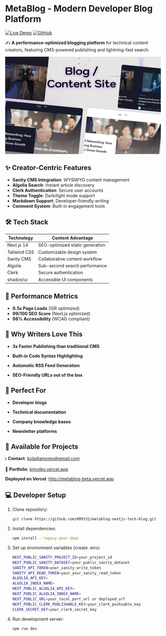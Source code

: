 # MetaBlog - Modern Developer Blog Platform

[![Live Demo](https://img.shields.io/badge/Read_Now-Vercel-%23000000?style=for-the-badge&logo=vercel)](https://metablog-beta.vercel.app)
[![GitHub](https://img.shields.io/badge/Source_Code-GitHub-black?style=for-the-badge&logo=github)](https://github.com/KMV531/metablog)

✍️ **A performance-optimized blogging platform** for technical content creators, featuring CMS-powered publishing and lightning-fast search.

![MetaBlog Screenshot](./public/Thumbnail_3.png)

## ✨ Creator-Centric Features

- **Sanity CMS Integration**: WYSIWYG content management
- **Algolia Search**: Instant article discovery
- **Clerk Authentication**: Secure user accounts
- **Theme Toggle**: Dark/light mode support
- **Markdown Support**: Developer-friendly writing
- **Comment System**: Built-in engagement tools

## 🛠️ Tech Stack

| Technology       | Content Advantage               |
|------------------|---------------------------------|
| Next.js 14       | SEO-optimized static generation |
| Tailwind CSS     | Customizable design system      |
| Sanity CMS       | Collaborative content workflow  |
| Algolia          | Sub-second search performance   |
| Clerk            | Secure authentication          |
| shadcn/ui        | Accessible UI components       |

## 🚀 Performance Metrics

- **0.5s Page Loads** (ISR optimized)
- **99/100 SEO Score** (Next.js optimized)
- **98% Accessibility** (WCAG compliant)

## 📝 Why Writers Love This
- **3x Faster Publishing than traditional CMS**

- **Built-in Code Syntax Highlighting**

- **Automatic RSS Feed Generation**

- **SEO-Friendly URLs out of the box**

## 🎯 Perfect For
- **Developer blogs**

- **Technical documentation**

- **Company knowledge bases**

- **Newsletter platforms**

## 🤝 Available for Projects

📞 **Contact**: koladjamomo@gmail.com <br /> <br />
🔗 **Portfolio**: [kmvdev.vercel.app](http://kmvdev.vercel.app/)

**Deployed on Vercel**: http://metablog-beta.vercel.app

## 💻 Developer Setup

1. Clone repository:
   ```bash
   git clone https://github.com/KMV531/metablog-nextjs-tech-blog.git
   
2. Install dependencies:
   ```bash
   npm install --legacy-peer-deps

3. Set up environment variables (create .env):
   ```bash
   NEXT_PUBLIC_SANITY_PROJECT_ID=your_project_id
   NEXT_PUBLIC_SANITY_DATASET=your_public_sanity_dataset
   SANITY_API_TOKEN=your_sanity_write_token
   SANITY_API_READ_TOKEN=your_your_sanity_read_token
   ALGOLIA_API_KEY=
   ALGOLIA_INDEX_NAME=
   NEXT_PUBLIC_ALGOLIA_API_KEY=
   NEXT_PUBLIC_ALGOLIA_INDEX_NAME=
   NEXT_PUBLIC_URL=your_local_port_url or deployed_url
   NEXT_PUBLIC_CLERK_PUBLISHABLE_KEY=your_clerk_pushiable_key
   CLERK_SECRET_KEY=your_clerk_secret_key

4. Run development server:
   ```bash
   npm run dev
